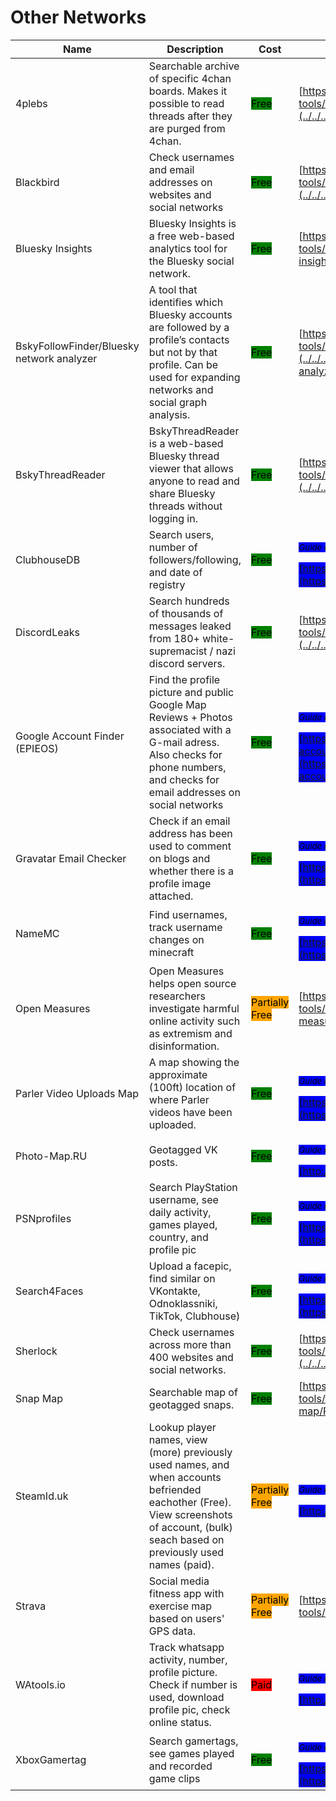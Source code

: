 # Other Networks

| Name | Description | Cost | Tool Review and Guide |
| --- | --- | --- | --- |
| 4plebs | Searchable archive of specific 4chan boards. Makes it possible to read threads after they are purged from 4chan. | <mark style="background-color:green;">Free</mark> | [https://bellingcat.gitbook.io/toolkit/more/all-tools/4plebs](../../../tools/4plebs/README.md) |
| Blackbird | Check usernames and email addresses on websites and social networks | <mark style="background-color:green;">Free</mark> | [https://bellingcat.gitbook.io/toolkit/more/all-tools/blackbird](../../../tools/blackbird/README.md) |
| Bluesky Insights | Bluesky Insights is a free web-based analytics tool for the Bluesky social network. | <mark style="background-color:green;">Free</mark> | [https://bellingcat.gitbook.io/toolkit/more/all-tools/bluesky-insights](../../../tools/bluesky-insights/README.md) |
| BskyFollowFinder/Bluesky network analyzer | A tool that identifies which Bluesky accounts are followed by a profile’s contacts but not by that profile. Can be used for expanding networks and social graph analysis. | <mark style="background-color:green;">Free</mark> | [https://bellingcat.gitbook.io/toolkit/more/all-tools/bluesky-network-analyzer](../../../tools/bluesky-network-analyzer/README.md) |
| BskyThreadReader | BskyThreadReader is a web-based Bluesky thread viewer that allows anyone to read and share Bluesky threads without logging in. | <mark style="background-color:green;">Free</mark> | [https://bellingcat.gitbook.io/toolkit/more/all-tools/bskythreadreader](../../../tools/bskythreadreader/README.md) |
| ClubhouseDB | Search users, number of followers/following, and date of registry | <mark style="background-color:green;">Free</mark> | <p><sub><em><mark style="background-color:blue;">Guide not available</mark></em></sub></p><mark style="background-color:blue;"> [https://clubhousedb.com/](https://clubhousedb.com/) </mark> |
| DiscordLeaks | Search hundreds of thousands of messages leaked from 180+ white-supremacist / nazi discord servers. | <mark style="background-color:green;">Free</mark> | [https://bellingcat.gitbook.io/toolkit/more/all-tools/discordleaks](../../../tools/discordleaks/README.md) |
| Google Account Finder (EPIEOS) | Find the profile picture and public Google Map Reviews + Photos associated with a G-mail adress. Also checks for phone numbers, and checks for email addresses on social networks | <mark style="background-color:green;">Free</mark> | <p><sub><em><mark style="background-color:blue;">Guide not available</mark></em></sub></p><mark style="background-color:blue;"> [https://tools.epieos.com/google-account.php](https://tools.epieos.com/google-account.php) </mark> |
| Gravatar Email Checker | Check if an email address has been used to comment on blogs and whether there is a profile image attached. | <mark style="background-color:green;">Free</mark> | <p><sub><em><mark style="background-color:blue;">Guide not available</mark></em></sub></p><mark style="background-color:blue;"> [https://en.gravatar.com/site/check/](https://en.gravatar.com/site/check/) </mark> |
| NameMC | Find usernames, track username changes on minecraft | <mark style="background-color:green;">Free</mark> | <p><sub><em><mark style="background-color:blue;">Guide not available</mark></em></sub></p><mark style="background-color:blue;"> [https://namemc.com/](https://namemc.com/) </mark> |
| Open Measures | Open Measures helps open source researchers investigate harmful online activity such as extremism and disinformation. | <mark style="background-color:orange;">Partially Free</mark> | [https://bellingcat.gitbook.io/toolkit/more/all-tools/open-measures](../../../tools/open-measures/README.md) |
| Parler Video Uploads Map | A map showing the approximate (100ft) location of where Parler videos have been uploaded. | <mark style="background-color:green;">Free</mark> | <p><sub><em><mark style="background-color:blue;">Guide not available</mark></em></sub></p><mark style="background-color:blue;"> [https://kylemcdonald.net/parler/map/](https://kylemcdonald.net/parler/map/) </mark> |
| Photo-Map.RU | Geotagged VK posts. | <mark style="background-color:green;">Free</mark> | <p><sub><em><mark style="background-color:blue;">Guide not available</mark></em></sub></p><mark style="background-color:blue;"> [http://photo-map.ru/](http://photo-map.ru/) </mark> |
| PSNprofiles | Search PlayStation username, see daily activity, games played, country, and profile pic | <mark style="background-color:green;">Free</mark> | <p><sub><em><mark style="background-color:blue;">Guide not available</mark></em></sub></p><mark style="background-color:blue;"> [https://psnprofiles.com/](https://psnprofiles.com/) </mark> |
| Search4Faces | Upload a facepic, find similar on VKontakte, Odnoklassniki, TikTok, Clubhouse) | <mark style="background-color:green;">Free</mark> | <p><sub><em><mark style="background-color:blue;">Guide not available</mark></em></sub></p><mark style="background-color:blue;"> [https://search4faces.com](https://search4faces.com) </mark> |
| Sherlock | Check usernames across more than 400 websites and social networks. | <mark style="background-color:green;">Free</mark> | [https://bellingcat.gitbook.io/toolkit/more/all-tools/sherlock](../../../tools/sherlock/README.md) |
| Snap Map | Searchable map of geotagged snaps. | <mark style="background-color:green;">Free</mark> | [https://bellingcat.gitbook.io/toolkit/more/all-tools/snap-map](../../../tools/snap-map/README.md) |
| SteamId.uk |  Lookup player names, view (more) previously used names, and when accounts befriended eachother (Free). View screenshots of account, (bulk) seach based on previously used names (paid).  | <mark style="background-color:orange;">Partially Free</mark> | <p><sub><em><mark style="background-color:blue;">Guide not available</mark></em></sub></p><mark style="background-color:blue;"> [http://steamid.uk/](http://steamid.uk/) </mark> |
| Strava | Social media fitness app with exercise map based on users' GPS data. | <mark style="background-color:orange;">Partially Free</mark> | [https://bellingcat.gitbook.io/toolkit/more/all-tools/strava](../../../tools/strava/README.md) |
| WAtools.io | Track whatsapp activity, number, profile picture. Check if number is used, download profile pic, check online status. | <mark style="background-color:red;">Paid</mark> | <p><sub><em><mark style="background-color:blue;">Guide not available</mark></em></sub></p><mark style="background-color:blue;"> [http://watools.io/](http://watools.io/) </mark> |
| XboxGamertag | Search gamertags, see games played and recorded game clips | <mark style="background-color:green;">Free</mark> | <p><sub><em><mark style="background-color:blue;">Guide not available</mark></em></sub></p><mark style="background-color:blue;"> [https://xboxgamertag.com/](https://xboxgamertag.com/) </mark> |
